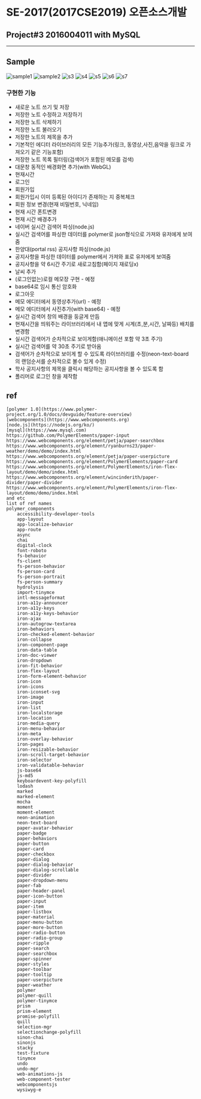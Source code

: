 # SE-2017(2017CSE2019) 오픈소스개발

## Project#3 2016004011 with MySQL
***
## Sample
![sample1](https://raw.githubusercontent.com/hsh97Erica/SE-2017/master/Project%233/sample1.png)
![sample2](https://raw.githubusercontent.com/hsh97Erica/SE-2017/master/Project%233/sample2.png)
![s3](https://raw.githubusercontent.com/hsh97Erica/SE-2017/master/Project%233/%E1%84%89%E1%85%B3%E1%84%8F%E1%85%B3%E1%84%85%E1%85%B5%E1%86%AB%E1%84%89%E1%85%A3%E1%86%BA%202017-04-30%20%E1%84%8B%E1%85%A9%E1%84%92%E1%85%AE%2011.51.22.png)
![s4](https://raw.githubusercontent.com/hsh97Erica/SE-2017/master/Project%233/%E1%84%89%E1%85%B3%E1%84%8F%E1%85%B3%E1%84%85%E1%85%B5%E1%86%AB%E1%84%89%E1%85%A3%E1%86%BA%202017-04-30%20%E1%84%8B%E1%85%A9%E1%84%92%E1%85%AE%2011.51.55.png)
![s5](https://raw.githubusercontent.com/hsh97Erica/SE-2017/master/Project%233/%E1%84%89%E1%85%B3%E1%84%8F%E1%85%B3%E1%84%85%E1%85%B5%E1%86%AB%E1%84%89%E1%85%A3%E1%86%BA%202017-04-30%20%E1%84%8B%E1%85%A9%E1%84%92%E1%85%AE%2011.52.21.png)
![s6](https://raw.githubusercontent.com/hsh97Erica/SE-2017/master/Project%233/%E1%84%89%E1%85%B3%E1%84%8F%E1%85%B3%E1%84%85%E1%85%B5%E1%86%AB%E1%84%89%E1%85%A3%E1%86%BA%202017-04-30%20%E1%84%8B%E1%85%A9%E1%84%92%E1%85%AE%2011.52.57.png)
![s7](https://github.com/hsh97Erica/SE-2017/blob/master/Project%233/%E1%84%89%E1%85%B3%E1%84%8F%E1%85%B3%E1%84%85%E1%85%B5%E1%86%AB%E1%84%89%E1%85%A3%E1%86%BA%202017-04-30%20%E1%84%8B%E1%85%A9%E1%84%92%E1%85%AE%2011.53.12.png)

### **구현한 기능**
* 새로운 노트 쓰기 및 저장
* 저장한 노트 수정하고 저장하기
* 저장한 노트 삭제하기
* 저장한 노트 불러오기
* 저장한 노트의 제목을 추가
* 기본적인 에디터 라이브러리의 모든 기능추가(링크, 동영상,사진,음악을 링크로 가져오기 같은 기능포함)
* 저장한 노트 목록 필터링(검색어가 포함된 메모를 검색)
* 대문창 동적인 배경화면 추가(with WebGL)
* 현재시간
* 로그인
* 회원가입
* 회원가입시 이미 등록된 아이디가 존재하는 지 중복체크
* 회원 정보 변경(현재 비밀번호, 닉네임)
* 현재 시간 폰트변경
* 현재 시간 배경추가
* 네이버 실시간 검색어 파싱(node.js)
* 실시간 검색어를 파싱한 데이터를 polymer로 json형식으로 가져와 유저에게 보여줌
* 한양대(portal rss) 공지사항 파싱(node.js)
* 공지사항을 파싱한 데이터를 polymer에서 가져와 표로 유저에게 보여줌
* 공지사항을 약 6시간 주기로 새로고침함(페이지 재로딩x)
* 날씨 추가
* (로그인없는)로컬 메모장 구현 - 예정
* base64로 임시 통신 암호화
* 로그아웃
* 메모 에디터에서 동영상추가(url) - 예정
* 메모 에디터에서 사진추가(with base64) - 예정
* 실시간 검색어 창의 배경을 둥글게 만듬
* 현재시간을 띄워주는 라이브러리에서 내 앱에 맞게 시계(초,분,시간, 날짜등) 배치를 변경함
* 실시간 검색어가 순차적으로 보이게함(애니메이션 포함 약 3초 주기)
* 실시간 검색어를 약 30초 주기로 받아옴
* 검색어가 순차적으로 보이게 할 수 있도록 라이브러리를 수정(neon-text-board 의 랜덤순서를 순차적으로 볼수 있게 수정)
* 학사 공지사항의 제목을 클릭시 해당하는 공지사항을 볼 수 있도록 함
* 폴리머로 로그인 창을 제작함

## ref
    [polymer 1.0](https://www.polymer-project.org/1.0/docs/devguide/feature-overview)
    [webcomponents](https://www.webcomponents.org)
    [node.js](https://nodejs.org/ko/)
    [mysql](https://www.mysql.com)
    https://github.com/PolymerElements/paper-input
	https://www.webcomponents.org/element/petja/paper-searchbox
    https://www.webcomponents.org/element/ryanburns23/paper-weather/demo/demo/index.html
    https://www.webcomponents.org/element/petja/paper-userpicture
    https://www.webcomponents.org/element/PolymerElements/paper-card
    https://www.webcomponents.org/element/PolymerElements/iron-flex-layout/demo/demo/index.html
    https://www.webcomponents.org/element/wincinderith/paper-divider/paper-divider
    https://www.webcomponents.org/element/PolymerElements/iron-flex-layout/demo/demo/index.html
    and etc
    list of ref names
    polymer_components
        accessibility-developer-tools
        app-layout
        app-localize-behavior
        app-route
        async
        chai
        digital-clock
        font-roboto
        fs-behavior
        fs-client
        fs-person-behavior
        fs-person-card
        fs-person-portrait
        fs-person-summary
        hydrolysis
        import-tinymce
        intl-messageformat
        iron-a11y-announcer
        iron-a11y-keys
        iron-a11y-keys-behavior
        iron-ajax
        iron-autogrow-textarea
        iron-behaviors
        iron-checked-element-behavior
        iron-collapse
        iron-component-page
        iron-data-table
        iron-doc-viewer
        iron-dropdown
        iron-fit-behavior
        iron-flex-layout
        iron-form-element-behavior
        iron-icon
        iron-icons
        iron-iconset-svg
        iron-image
        iron-input
        iron-list
        iron-localstorage
        iron-location
        iron-media-query
        iron-menu-behavior
        iron-meta
        iron-overlay-behavior
        iron-pages
        iron-resizable-behavior
        iron-scroll-target-behavior
        iron-selector
        iron-validatable-behavior
        js-base64
        js-md5
        keyboardevent-key-polyfill
        lodash
        marked
        marked-element
        mocha
        moment
        moment-element
        neon-animation
        neon-text-board
        paper-avatar-behavior
        paper-badge
        paper-behaviors
        paper-button
        paper-card
        paper-checkbox
        paper-dialog
        paper-dialog-behavior
        paper-dialog-scrollable
        paper-divider
        paper-dropdown-menu
        paper-fab
        paper-header-panel
        paper-icon-button
        paper-input
        paper-item
        paper-listbox
        paper-material
        paper-menu-button
        paper-more-button
        paper-radio-button
        paper-radio-group
        paper-ripple
        paper-search
        paper-searchbox
        paper-spinner
        paper-styles
        paper-toolbar
        paper-tooltip
        paper-userpicture
        paper-weather
        polymer
        polymer-quill
        polymer-tinymce
        prism
        prism-element
        promise-polyfill
        quill
        selection-mgr
        selectionchange-polyfill
        sinon-chai
        sinonjs
        stacky
        test-fixture
        tinymce
        undo
        undo-mgr
        web-animations-js
        web-component-tester
        webcomponentsjs
        wysiwyg-e
